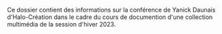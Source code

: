Ce dossier contient des informations sur la conférence de Yanick Daunais d'Halo-Création dans le cadre du cours de documention d'une collection multimédia de la session d'hiver 2023.
